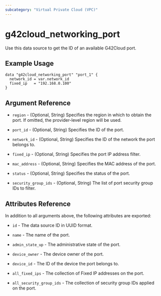 ```yaml
---
subcategory: "Virtual Private Cloud (VPC)"
---
```


# g42cloud_networking_port

Use this data source to get the ID of an available G42Cloud port.

## Example Usage

```hcl
data "g42cloud_networking_port" "port_1" {
  network_id = var.network_id
  fixed_ip   = "192.168.0.100"
}
```

## Argument Reference

* `region` - (Optional, String) Specifies the region in which to obtain the port. If omitted, the provider-level region
  will be used.

* `port_id` - (Optional, String) Specifies the ID of the port.

* `network_id` - (Optional, String) Specifies the ID of the network the port belongs to.

* `fixed_ip` - (Optional, String) Specifies the port IP address filter.

* `mac_address` - (Optional, String) Specifies the MAC address of the port.

* `status` - (Optional, String) Specifies the status of the port.

* `security_group_ids` - (Optional, String) The list of port security group IDs to filter.

## Attributes Reference

In addition to all arguments above, the following attributes are exported:

* `id` - The data source ID in UUID format.

* `name` - The name of the port.

* `admin_state_up` - The administrative state of the port.

* `device_owner` - The device owner of the port.

* `device_id` - The ID of the device the port belongs to.

* `all_fixed_ips` - The collection of Fixed IP addresses on the port.

* `all_security_group_ids` - The collection of security group IDs applied on the port.
